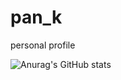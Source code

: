 # pan_k
personal profile

![Anurag's GitHub stats](https://github-readme-stats.vercel.app/api?username=pantkdkrt&show_icons=true&theme=radical)
